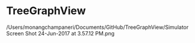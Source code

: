 # TreeGraphView
/Users/monangchampaneri/Documents/GitHub/TreeGraphView/Simulator Screen Shot 24-Jun-2017 at 3.57.12 PM.png

